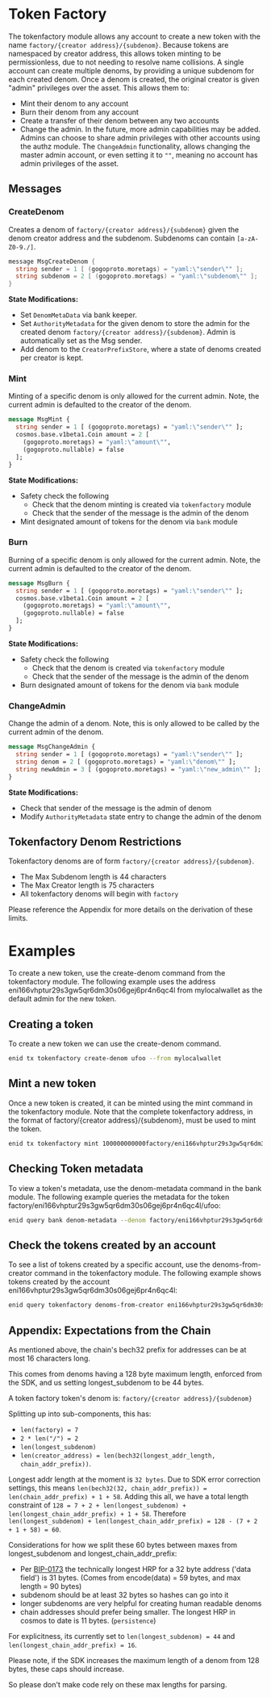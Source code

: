# Token Factory

The tokenfactory module allows any account to create a new token with
the name `factory/{creator address}/{subdenom}`. Because tokens are
namespaced by creator address, this allows token minting to be
permissionless, due to not needing to resolve name collisions. A single
account can create multiple denoms, by providing a unique subdenom for each
created denom. Once a denom is created, the original creator is given
"admin" privileges over the asset. This allows them to:

- Mint their denom to any account
- Burn their denom from any account
- Create a transfer of their denom between any two accounts
- Change the admin. In the future, more admin capabilities may be added. Admins
  can choose to share admin privileges with other accounts using the authz
  module. The `ChangeAdmin` functionality, allows changing the master admin
  account, or even setting it to `""`, meaning no account has admin privileges
  of the asset.

## Messages

### CreateDenom

Creates a denom of `factory/{creator address}/{subdenom}` given the denom creator
address and the subdenom. Subdenoms can contain `[a-zA-Z0-9./]`.

```go
message MsgCreateDenom {
  string sender = 1 [ (gogoproto.moretags) = "yaml:\"sender\"" ];
  string subdenom = 2 [ (gogoproto.moretags) = "yaml:\"subdenom\"" ];
}
```

**State Modifications:**

- Set `DenomMetaData` via bank keeper.
- Set `AuthorityMetadata` for the given denom to store the admin for the created
  denom `factory/{creator address}/{subdenom}`. Admin is automatically set as the
  Msg sender.
- Add denom to the `CreatorPrefixStore`, where a state of denoms created per
  creator is kept.

### Mint

Minting of a specific denom is only allowed for the current admin.
Note, the current admin is defaulted to the creator of the denom.

```protobuf
message MsgMint {
  string sender = 1 [ (gogoproto.moretags) = "yaml:\"sender\"" ];
  cosmos.base.v1beta1.Coin amount = 2 [
    (gogoproto.moretags) = "yaml:\"amount\"",
    (gogoproto.nullable) = false
  ];
}
```

**State Modifications:**

- Safety check the following
  - Check that the denom minting is created via `tokenfactory` module
  - Check that the sender of the message is the admin of the denom
- Mint designated amount of tokens for the denom via `bank` module

### Burn

Burning of a specific denom is only allowed for the current admin.
Note, the current admin is defaulted to the creator of the denom.

```protobuf
message MsgBurn {
  string sender = 1 [ (gogoproto.moretags) = "yaml:\"sender\"" ];
  cosmos.base.v1beta1.Coin amount = 2 [
    (gogoproto.moretags) = "yaml:\"amount\"",
    (gogoproto.nullable) = false
  ];
}
```

**State Modifications:**

- Safety check the following
  - Check that the denom is created via `tokenfactory` module
  - Check that the sender of the message is the admin of the denom
- Burn designated amount of tokens for the denom via `bank` module

### ChangeAdmin

Change the admin of a denom. Note, this is only allowed to be called by the current admin of the denom.

```protobuf
message MsgChangeAdmin {
  string sender = 1 [ (gogoproto.moretags) = "yaml:\"sender\"" ];
  string denom = 2 [ (gogoproto.moretags) = "yaml:\"denom\"" ];
  string newAdmin = 3 [ (gogoproto.moretags) = "yaml:\"new_admin\"" ];
}
```

**State Modifications:**

- Check that sender of the message is the admin of denom
- Modify `AuthorityMetadata` state entry to change the admin of the denom

## Tokenfactory Denom Restrictions

Tokenfactory denoms are of form `factory/{creator address}/{subdenom}`.

- The Max Subdenom length is 44 characters
- The Max Creator length is 75 characters
- All tokenfactory denoms will begin with `factory`

Please reference the Appendix for more details on the derivation of these limits.

# Examples
To create a new token, use the create-denom command from the tokenfactory module. The following example uses the address eni166vhptur29s3gw5qr6dm30s06gej6pr4n6qc4l from mylocalwallet as the default admin for the new token.

## Creating a token
To create a new token we can use the create-denom command.

```sh
enid tx tokenfactory create-denom ufoo --from mylocalwallet
```

## Mint a new token
Once a new token is created, it can be minted using the mint command in the tokenfactory module. Note that the complete tokenfactory address, in the format of factory/{creator address}/{subdenom}, must be used to mint the token.

```sh
enid tx tokenfactory mint 100000000000factory/eni166vhptur29s3gw5qr6dm30s06gej6pr4n6qc4l/ufoo --from mylocalwallet
```

## Checking Token metadata
To view a token's metadata, use the denom-metadata command in the bank module. The following example queries the metadata for the token factory/eni166vhptur29s3gw5qr6dm30s06gej6pr4n6qc4l/ufoo:

```sh
enid query bank denom-metadata --denom factory/eni166vhptur29s3gw5qr6dm30s06gej6pr4n6qc4l/ufoo
```

## Check the tokens created by an account
To see a list of tokens created by a specific account, use the denoms-from-creator command in the tokenfactory module. The following example shows tokens created by the account eni166vhptur29s3gw5qr6dm30s06gej6pr4n6qc4l:

```sh
enid query tokenfactory denoms-from-creator eni166vhptur29s3gw5qr6dm30s06gej6pr4n6qc4ls
```

## Appendix: Expectations from the Chain

As mentioned above, the chain's bech32 prefix for addresses can be at most 16 characters long.

This comes from denoms having a 128 byte maximum length, enforced from the SDK,
and us setting longest_subdenom to be 44 bytes.

A token factory token's denom is: `factory/{creator address}/{subdenom}`

Splitting up into sub-components, this has:

- `len(factory) = 7`
- `2 * len("/") = 2`
- `len(longest_subdenom)`
- `len(creator_address) = len(bech32(longest_addr_length, chain_addr_prefix))`.

Longest addr length at the moment is `32 bytes`. Due to SDK error correction
settings, this means `len(bech32(32, chain_addr_prefix)) = len(chain_addr_prefix) + 1 + 58`.
Adding this all, we have a total length constraint of `128 = 7 + 2 + len(longest_subdenom) + len(longest_chain_addr_prefix) + 1 + 58`.
Therefore `len(longest_subdenom) + len(longest_chain_addr_prefix) = 128 - (7 + 2 + 1 + 58) = 60`.

Considerations for how we split these 60 bytes between maxes from
longest_subdenom and longest_chain_addr_prefix:

- Per [BIP-0173](https://github.com/bitcoin/bips/blob/master/bip-0173.mediawiki#bech32)
  the technically longest HRP for a 32 byte address ('data field') is 31 bytes.
  (Comes from encode(data) = 59 bytes, and max length = 90 bytes)
- subdenom should be at least 32 bytes so hashes can go into it
- longer subdenoms are very helpful for creating human readable denoms
- chain addresses should prefer being smaller. The longest HRP in cosmos to date is 11 bytes. (`persistence`)

For explicitness, its currently set to `len(longest_subdenom) = 44` and `len(longest_chain_addr_prefix) = 16`.

Please note, if the SDK increases the maximum length of a denom from 128 bytes,
these caps should increase.

So please don't make code rely on these max lengths for parsing.
